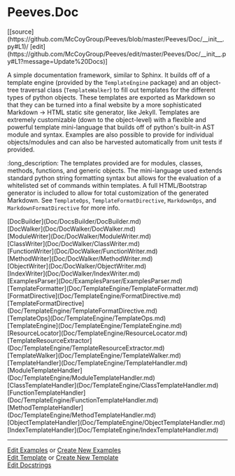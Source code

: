# <a id="Peeves.Doc">Peeves.Doc</a> 
<div class="docs-source-link" markdown="1">
[[source](https://github.com/McCoyGroup/Peeves/blob/master/Peeves/Doc/__init__.py#L1)/
[edit](https://github.com/McCoyGroup/Peeves/edit/master/Peeves/Doc/__init__.py#L1?message=Update%20Docs)]
</div>
    
A simple documentation framework, similar to Sphinx.
It builds off of a template engine (provided by the `TemplateEngine` package) and an object-tree traversal
class (`TemplateWalker`) to fill out templates for the different types of python objects.
These templates are exported as Markdown so that they can be turned into a final website by a more sophisticated
Markdown -> HTML static site generator, like Jekyll.
Templates are extremely customizable (down to the object-level) with a flexible and powerful template mini-language
that builds off of python's built-in AST module and syntax.
Examples are also possible to provide for individual objects/modules and can also be harvested automatically from
unit tests if provided.

:long_description:
The templates provided are for modules, classes, methods, functions, and generic objects.
The mini-language used extends standard python string formatting syntax but allows for the
evaluation of a whitelisted set of commands within templates.
A full HTML/Bootstrap generator is included to allow for total customization of the generated
Markdown.
See `TemplateOps`, `TemplateFormatDirective`, `MarkdownOps`, and `MarkdownFormatDirective` for more info.

<div class="container alert alert-secondary bg-light">
  <div class="row">
   <div class="col" markdown="1">
[DocBuilder](Doc/DocsBuilder/DocBuilder.md)   
</div>
   <div class="col" markdown="1">
[DocWalker](Doc/DocWalker/DocWalker.md)   
</div>
   <div class="col" markdown="1">
[ModuleWriter](Doc/DocWalker/ModuleWriter.md)   
</div>
</div>
  <div class="row">
   <div class="col" markdown="1">
[ClassWriter](Doc/DocWalker/ClassWriter.md)   
</div>
   <div class="col" markdown="1">
[FunctionWriter](Doc/DocWalker/FunctionWriter.md)   
</div>
   <div class="col" markdown="1">
[MethodWriter](Doc/DocWalker/MethodWriter.md)   
</div>
</div>
  <div class="row">
   <div class="col" markdown="1">
[ObjectWriter](Doc/DocWalker/ObjectWriter.md)   
</div>
   <div class="col" markdown="1">
[IndexWriter](Doc/DocWalker/IndexWriter.md)   
</div>
   <div class="col" markdown="1">
[ExamplesParser](Doc/ExamplesParser/ExamplesParser.md)   
</div>
</div>
  <div class="row">
   <div class="col" markdown="1">
[TemplateFormatter](Doc/TemplateEngine/TemplateFormatter.md)   
</div>
   <div class="col" markdown="1">
[FormatDirective](Doc/TemplateEngine/FormatDirective.md)   
</div>
   <div class="col" markdown="1">
[TemplateFormatDirective](Doc/TemplateEngine/TemplateFormatDirective.md)   
</div>
</div>
  <div class="row">
   <div class="col" markdown="1">
[TemplateOps](Doc/TemplateEngine/TemplateOps.md)   
</div>
   <div class="col" markdown="1">
[TemplateEngine](Doc/TemplateEngine/TemplateEngine.md)   
</div>
   <div class="col" markdown="1">
[ResourceLocator](Doc/TemplateEngine/ResourceLocator.md)   
</div>
</div>
  <div class="row">
   <div class="col" markdown="1">
[TemplateResourceExtractor](Doc/TemplateEngine/TemplateResourceExtractor.md)   
</div>
   <div class="col" markdown="1">
[TemplateWalker](Doc/TemplateEngine/TemplateWalker.md)   
</div>
   <div class="col" markdown="1">
[TemplateHandler](Doc/TemplateEngine/TemplateHandler.md)   
</div>
</div>
  <div class="row">
   <div class="col" markdown="1">
[ModuleTemplateHandler](Doc/TemplateEngine/ModuleTemplateHandler.md)   
</div>
   <div class="col" markdown="1">
[ClassTemplateHandler](Doc/TemplateEngine/ClassTemplateHandler.md)   
</div>
   <div class="col" markdown="1">
[FunctionTemplateHandler](Doc/TemplateEngine/FunctionTemplateHandler.md)   
</div>
</div>
  <div class="row">
   <div class="col" markdown="1">
[MethodTemplateHandler](Doc/TemplateEngine/MethodTemplateHandler.md)   
</div>
   <div class="col" markdown="1">
[ObjectTemplateHandler](Doc/TemplateEngine/ObjectTemplateHandler.md)   
</div>
   <div class="col" markdown="1">
[IndexTemplateHandler](Doc/TemplateEngine/IndexTemplateHandler.md)   
</div>
</div>
  <div class="row">
   <div class="col" markdown="1">
   
</div>
   <div class="col" markdown="1">
   
</div>
   <div class="col" markdown="1">
   
</div>
</div>
</div>












---

[Edit Examples](https://github.com/McCoyGroup/Peeves/edit/gh-pages/ci/examples/Peeves/Doc.md) or 
[Create New Examples](https://github.com/McCoyGroup/Peeves/new/gh-pages/?filename=ci/examples/Peeves/Doc.md) <br/>
[Edit Template](https://github.com/McCoyGroup/Peeves/edit/gh-pages/ci/docs/Peeves/Doc.md) or 
[Create New Template](https://github.com/McCoyGroup/Peeves/new/gh-pages/?filename=ci/docs/templates/Peeves/Doc.md) <br/>
[Edit Docstrings](https://github.com/McCoyGroup/Peeves/edit/master/Peeves/Doc/__init__.py#L1?message=Update%20Docs)